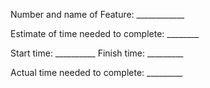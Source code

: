 Number and name of Feature: ____________

Estimate of time needed to complete: ________

Start time: __________
Finish time: _________

Actual time needed to complete: _________
